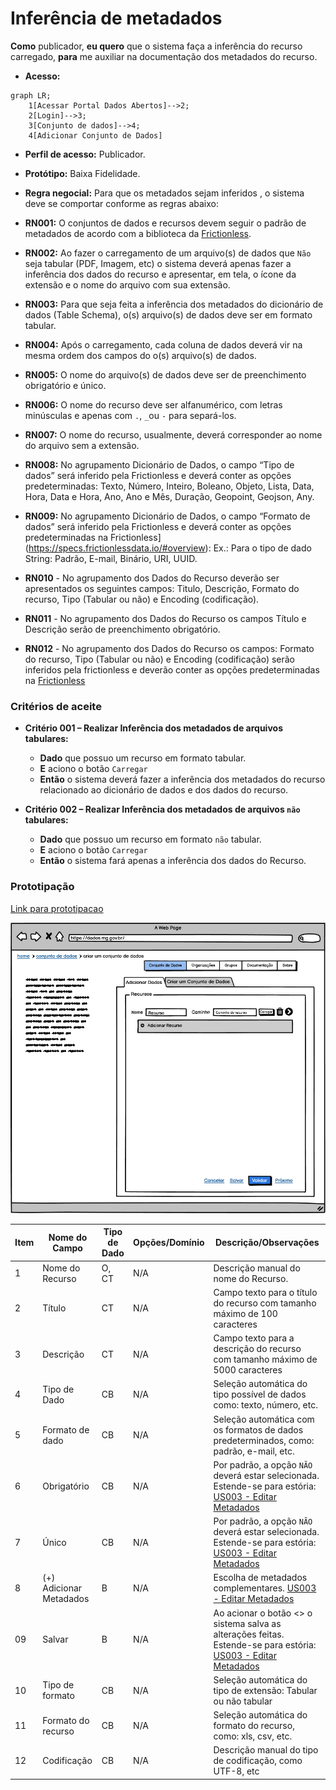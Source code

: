 # Inferência de metadados

**Como** publicador, **eu quero**  que o sistema faça a inferência do recurso carregado, **para** me auxiliar na documentação dos metadados do recurso.

- **Acesso:** 

```mermaid
graph LR;
    1[Acessar Portal Dados Abertos]-->2;
    2[Login]-->3;
    3[Conjunto de dados]-->4;
    4[Adicionar Conjunto de Dados]
```

- **Perfil de acesso:** Publicador. 
- **Protótipo:** Baixa Fidelidade.

- **Regra negocial:** Para que os metadados sejam inferidos , o sistema deve se comportar conforme as regras abaixo:
- **RN001:** O conjuntos de dados e recursos devem seguir o padrão de metadados de acordo com a biblioteca da [Frictionless](https://specs.frictionlessdata.io/#overview).
- **RN002:** Ao fazer o carregamento de um arquivo(s) de dados que `Não` seja tabular (PDF, Imagem, etc) o sistema deverá apenas fazer a inferência dos dados do recurso e apresentar, em tela, o ícone da extensão e o nome do arquivo com sua extensão.
- **RN003:** Para que seja feita a inferência dos metadados do dicionário de dados (Table Schema), o(s) arquivo(s) de dados deve ser em formato tabular.
- **RN004:** Após o carregamento, cada coluna de dados deverá vir na mesma ordem dos campos do o(s) arquivo(s) de dados.
- **RN005:** O nome do arquivo(s) de dados deve ser de preenchimento obrigatório e único.	
- **RN006:** O nome do recurso deve ser alfanumérico, com letras minúsculas e apenas com `.`, `_`ou `-` para separá-los.
- **RN007:** O nome do recurso, usualmente, deverá corresponder ao nome do arquivo sem a extensão.
- **RN008:** No agrupamento Dicionário de Dados, o campo “Tipo de dados” será inferido pela Frictionless e deverá conter as opções predeterminadas: Texto, Número, Inteiro, Boleano, Objeto, Lista, Data, Hora, Data e Hora, Ano, Ano e Mês, Duração, Geopoint, Geojson, Any. 
- **RN009:** No agrupamento Dicionário de Dados, o campo “Formato de dados” será inferido pela Frictionless e deverá conter as opções predeterminadas na Frictionless](https://specs.frictionlessdata.io/#overview): Ex.: Para o tipo de dado String: Padrão, E-mail, Binário, URI, UUID.
- **RN010** - No agrupamento dos Dados do Recurso deverão ser apresentados os seguintes campos: 
      Titulo, Descrição, Formato do recurso, Tipo (Tabular ou não) e Encoding (codificação).
- **RN011** - No agrupamento dos Dados do Recurso os campos Título e Descrição serão de preenchimento obrigatório. 
- **RN012** - No agrupamento dos Dados do Recurso os campos: Formato do recurso, Tipo (Tabular ou não) e Encoding (codificação) serão inferidos pela frictionless e deverão conter as opções predeterminadas na [Frictionless](https://specs.frictionlessdata.io/#overview)
 

### Critérios de aceite 

- **Critério 001 – Realizar Inferência dos metadados de arquivos tabulares:**
	- **Dado**  que possuo um recurso em formato tabular.
	- **E** aciono o botão `Carregar`
	- **Então** o sistema deverá fazer a inferência dos metadados do recurso relacionado ao dicionário de dados e dos dados do recurso.

- **Critério 002 – Realizar Inferência dos metadados de arquivos `não` tabulares:**
	- **Dado** que possuo um recurso em formato `não` tabular.
	- **E** aciono o botão `Carregar`
	- **Então** o sistema fará apenas a inferência dos dados do Recurso.
### Prototipação

[Link para prototipacao]()

![imagem-prototipacao](assets/figura_01.png)

| Item |                        Nome do Campo                        | Tipo de Dado | Opções/Domínio |     Descrição/Observações      |
|------|-------------------------------------------------------------|------------------|----------------|--------------------------------|
|    1 | Nome do Recurso        | O, CT              | N/A            | Descrição manual do nome do Recurso.|
|    2 | Título                 | CT              | N/A            | Campo texto para o título do recurso com tamanho máximo de 100 caracteres       |
|    3 | Descrição | CT         | N/A            |Campo texto para a descrição do recurso com tamanho máximo de 5000 caracteres |
|    4 | Tipo de Dado  | CB              | N/A            | Seleção automática do tipo possível de dados como: texto, número, etc. |
|    5 | Formato de dado       | CB                | N/A            | Seleção automática com os formatos de dados predeterminados, como: padrão, e-mail, etc.|
|    6 | Obrigatório    | CB                | N/A            | Por padrão, a opção `NÃO` deverá estar selecionada. Estende-se para estória: [US003 - Editar Metadados](/estorias_de_usuarios/03_edicao_dos_dados_do_recurso) |
|    7 | Único       | CB                | N/A            | Por padrão, a opção `NÃO` deverá estar selecionada. Estende-se para estória: [US003 - Editar Metadados](/estorias_de_usuarios/03_edicao_dos_dados_do_recurso)                        | B                | N/A            | Adiciona novo arquivo(s) de dados          |
|    8 |(+) Adicionar Metadados   | B                | N/A            | Escolha de metadados complementares. [US003 - Editar Metadados](/estorias_de_usuarios/03_edicao_dos_dados_do_recurso)       |
|    09 | Salvar   | B                | N/A            | Ao acionar o botão <<Salvar>> o sistema salva as alterações feitas. Estende-se para estória: [US003 - Editar Metadados](/estorias_de_usuarios/03_edicao_dos_dados_do_recurso)  |
|    10 | Tipo  de formato      | CB                | N/A            | Seleção automática do tipo de extensão: Tabular ou não tabular |
|   11 |Formato do recurso  | CB       | N/A            | Seleção automática do formato do recurso, como: xls, csv, etc.     |
|   12 | Codificação   | CB                | N/A            | Descrição manual do tipo de codificação, como UTF-8, etc |